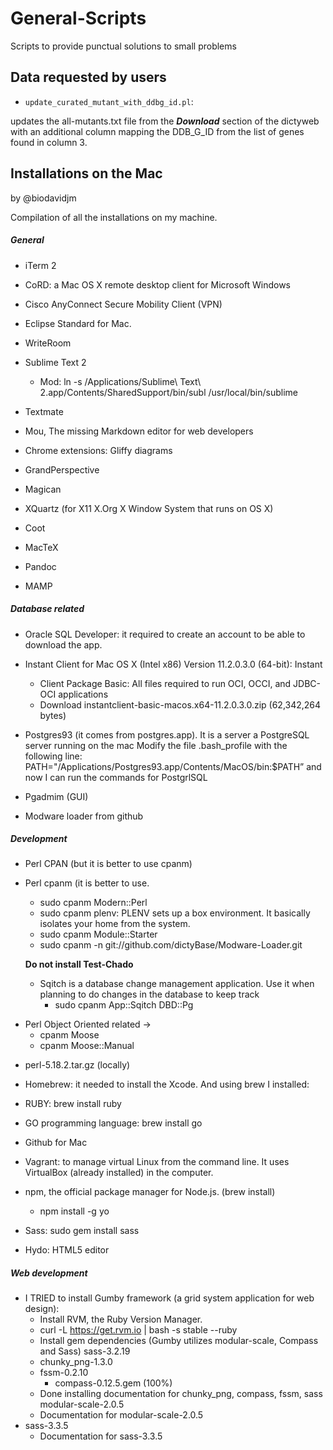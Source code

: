 General-Scripts
===============

Scripts to provide punctual solutions to small problems


## Data requested by users

* ``update_curated_mutant_with_ddbg_id.pl``:

updates the all-mutants.txt file from the ___Download___ section of the dictyweb with an additional column mapping the DDB_G_ID from the list of genes found in column 3. 



## Installations on the Mac
by @biodavidjm

Compilation of all the installations on my machine.

##### General

- iTerm 2
- CoRD: a Mac OS X remote desktop client for Microsoft Windows
- Cisco AnyConnect Secure Mobility Client (VPN)
- Eclipse Standard for Mac.
- WriteRoom
- Sublime Text 2
	- Mod: ln -s /Applications/Sublime\ Text\ 2.app/Contents/SharedSupport/bin/subl /usr/local/bin/sublime

- Textmate
- Mou, The missing Markdown editor for web developers
- Chrome extensions: Gliffy diagrams
- GrandPerspective
- Magican
- XQuartz (for X11 X.Org X Window System that runs on OS X)
- Coot
- MacTeX
- Pandoc
- MAMP

##### Database related
- Oracle SQL Developer: it required to create an account to be able to download the app.

- Instant Client for Mac OS X (Intel x86) Version 11.2.0.3.0 (64-bit): Instant 
	- Client Package Basic: All files required to run OCI, OCCI, and JDBC-OCI applications 
	- Download instantclient-basic-macos.x64-11.2.0.3.0.zip (62,342,264 bytes)
- Postgres93 (it comes from postgres.app). It is a server a PostgreSQL server running on the mac
	Modify the file .bash_profile with the following line:
	PATH="/Applications/Postgres93.app/Contents/MacOS/bin:$PATH”
and now I can run the commands for PostgrlSQL
- Pgadmim (GUI)
- Modware loader from github

##### Development
- Perl CPAN (but it is better to use cpanm)
- Perl cpanm (it is better to use.
	- sudo cpanm Modern::Perl
	- sudo cpanm plenv: PLENV sets up a box environment. It basically isolates your home from the system.
	- sudo cpanm Module::Starter
	- sudo cpanm -n  git://github.com/dictyBase/Modware-Loader.git

	**Do not install Test-Chado**
	- Sqitch is a database change management application. Use it when planning to do changes in the database to keep track
		- sudo cpanm App::Sqitch DBD::Pg

* Perl Object Oriented related ->
	- cpanm Moose
	- cpanm Moose::Manual

- perl-5.18.2.tar.gz (locally)
- Homebrew: it needed to install the Xcode. And using brew I installed:

- RUBY: brew install ruby
- GO programming language: brew install go
- Github for Mac
- Vagrant: to manage virtual Linux from the command line. It uses VirtualBox (already installed) in the computer.

- npm, the official package manager for Node.js. (brew install)
	- npm install -g yo
- Sass: sudo gem install sass
- Hydo: HTML5 editor

##### Web development

- I TRIED to install Gumby framework (a grid system application for web design):
	- Install RVM, the Ruby Version Manager.
	- curl -L https://get.rvm.io | bash -s stable --ruby
	- Install gem dependencies (Gumby utilizes modular-scale, Compass and Sass)
sass-3.2.19
	- chunky_png-1.3.0
	- fssm-0.2.10
		- compass-0.12.5.gem (100%)
 	- Done installing documentation for chunky_png, compass, fssm, sass
modular-scale-2.0.5
	- Documentation for modular-scale-2.0.5
- sass-3.3.5
	- Documentation for sass-3.3.5
